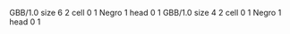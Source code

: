 <gs-board> GBB/1.0
size 6 2
cell 0 1 Negro 1 
head 0 1
 </gs-board>
<gs-board> GBB/1.0
size 4 2
cell 0 1 Negro 1 
head 0 1
 </gs-board>